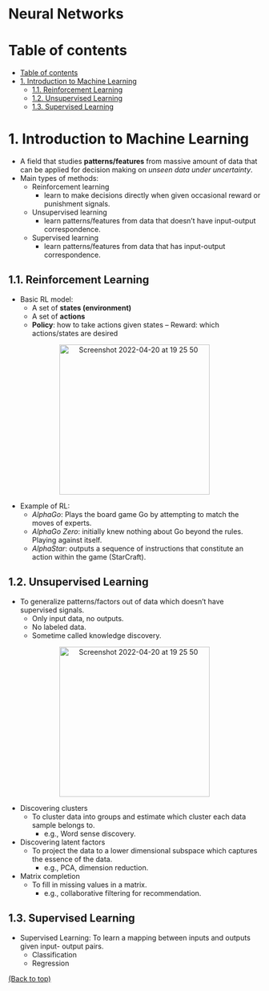 # Neural Networks



# Table of contents
- [Table of contents](#table-of-contents)
- [1. Introduction to Machine Learning](#1-introduction-to-machine-learning)
  - [1.1. Reinforcement Learning](#11-reinforcement-learning)
  - [1.2. Unsupervised Learning](#12-unsupervised-learning)
  - [1.3. Supervised Learning](#13-supervised-learning)

# 1. Introduction to Machine Learning
- A field that studies **patterns/features** from massive amount of data that can be applied for decision making on *unseen data under uncertainty*.
- Main types of methods:
  - Reinforcement learning
    - learn to make decisions directly when given occasional reward or punishment signals.
  - Unsupervised learning
    - learn patterns/features from data that doesn’t have input-output correspondence.
  - Supervised learning
    - learn patterns/features from data that has input-output correspondence.

## 1.1. Reinforcement Learning
- Basic RL model:
  - A set of **states (environment)**
  - A set of **actions**
  - **Policy**: how to take actions given states – Reward: which actions/states are desired
<p align="center"><img width="300" alt="Screenshot 2022-04-20 at 19 25 50" src="https://user-images.githubusercontent.com/64508435/165506768-173daa91-78b4-4b94-95ab-256728d6f89b.png"></p>

- Example of RL:
  - *AlphaGo*: Plays the board game Go by attempting to match the moves of experts.
  - *AlphaGo Zero*: initially knew nothing about Go beyond the rules. Playing against itself.
  - *AlphaStar*: outputs a sequence of instructions that constitute an action within the game (StarCraft).

## 1.2. Unsupervised Learning
- To generalize patterns/factors out of data which doesn’t have supervised signals.
  - Only input data, no outputs.
  - No labeled data.
  - Sometime called knowledge discovery.

<p align="center"><img width="300" alt="Screenshot 2022-04-20 at 19 25 50" src="https://user-images.githubusercontent.com/64508435/165507997-d7ce1b97-7411-4d21-b6c0-2ab2e230f9d4.jpeg"></p>

- Discovering clusters
  - To cluster data into groups and estimate which cluster each data sample belongs to.
    - e.g., Word sense discovery.
- Discovering latent factors
  - To project the data to a lower dimensional subspace which captures the essence of the data.
    - e.g., PCA, dimension reduction.
- Matrix completion
  - To fill in missing values in a matrix.
    - e.g., collaborative filtering for recommendation.

## 1.3. Supervised Learning
- Supervised Learning: To learn a mapping between inputs and outputs given input- output pairs.
  - Classification 
  - Regression

[(Back to top)](#table-of-contents)
